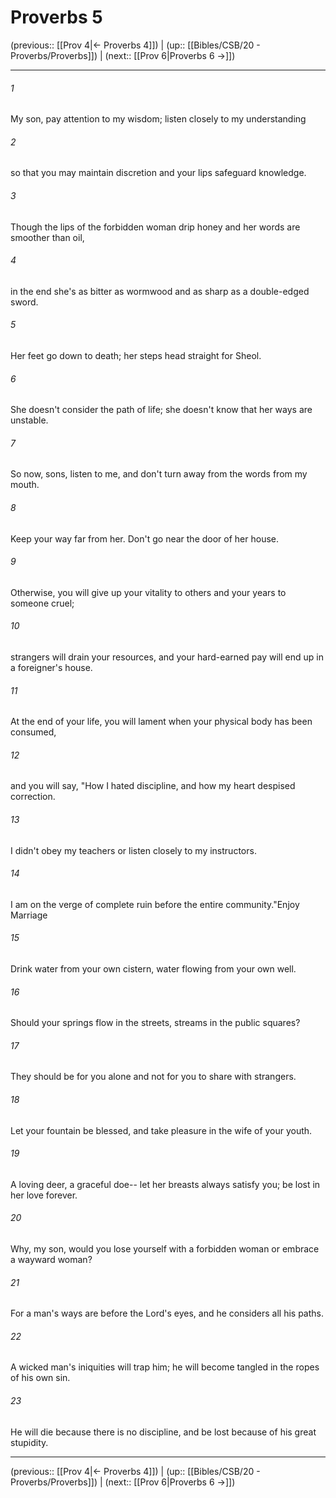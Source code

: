 # Proverbs 5

(previous:: [[Prov 4|← Proverbs 4]]) | (up:: [[Bibles/CSB/20 - Proverbs/Proverbs]]) | (next:: [[Prov 6|Proverbs 6 →]])

***


###### 1 
My son, pay attention to my wisdom; listen closely to my understanding 

###### 2 
so that you may maintain discretion and your lips safeguard knowledge. 

###### 3 
Though the lips of the forbidden woman drip honey and her words are smoother than oil, 

###### 4 
in the end she's as bitter as wormwood and as sharp as a double-edged sword. 

###### 5 
Her feet go down to death; her steps head straight for Sheol. 

###### 6 
She doesn't consider the path of life; she doesn't know that her ways are unstable. 

###### 7 
So now, sons, listen to me, and don't turn away from the words from my mouth. 

###### 8 
Keep your way far from her. Don't go near the door of her house. 

###### 9 
Otherwise, you will give up your vitality to others and your years to someone cruel; 

###### 10 
strangers will drain your resources, and your hard-earned pay will end up in a foreigner's house. 

###### 11 
At the end of your life, you will lament when your physical body has been consumed, 

###### 12 
and you will say, "How I hated discipline, and how my heart despised correction. 

###### 13 
I didn't obey my teachers or listen closely to my instructors. 

###### 14 
I am on the verge of complete ruin before the entire community."Enjoy Marriage 

###### 15 
Drink water from your own cistern, water flowing from your own well. 

###### 16 
Should your springs flow in the streets, streams in the public squares? 

###### 17 
They should be for you alone and not for you to share with strangers. 

###### 18 
Let your fountain be blessed, and take pleasure in the wife of your youth. 

###### 19 
A loving deer, a graceful doe-- let her breasts always satisfy you; be lost in her love forever. 

###### 20 
Why, my son, would you lose yourself with a forbidden woman or embrace a wayward woman? 

###### 21 
For a man's ways are before the Lord's eyes, and he considers all his paths. 

###### 22 
A wicked man's iniquities will trap him; he will become tangled in the ropes of his own sin. 

###### 23 
He will die because there is no discipline, and be lost because of his great stupidity.

***

(previous:: [[Prov 4|← Proverbs 4]]) | (up:: [[Bibles/CSB/20 - Proverbs/Proverbs]]) | (next:: [[Prov 6|Proverbs 6 →]])
